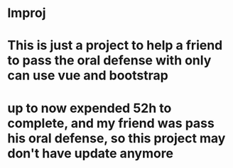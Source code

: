 # lmproj

# This is just a project to help a friend to pass the oral defense with only can use vue and bootstrap

# up to now expended 52h to complete, and my friend was pass his oral defense, so this project may don't have update anymore
